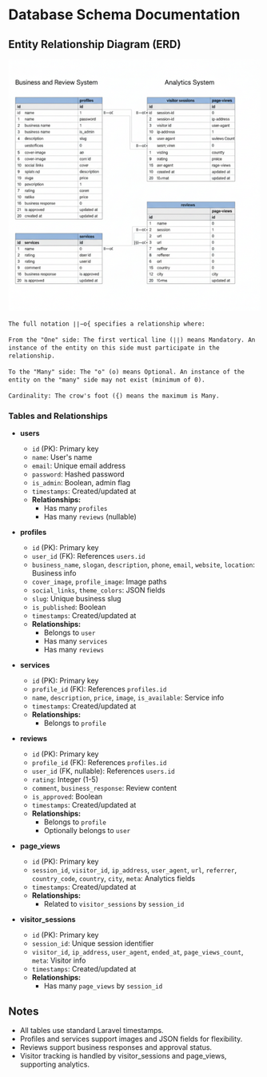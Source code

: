 # Database Schema Documentation

## Entity Relationship Diagram (ERD)

![img.png](image.png)

    The full notation ∣∣−o{ specifies a relationship where:

    From the "One" side: The first vertical line (∣∣) means Mandatory. An instance of the entity on this side must participate in the relationship.

    To the "Many" side: The "o" (o) means Optional. An instance of the entity on the "many" side may not exist (minimum of 0).

    Cardinality: The crow's foot ({) means the maximum is Many.

### Tables and Relationships

- **users**
  - `id` (PK): Primary key
  - `name`: User's name
  - `email`: Unique email address
  - `password`: Hashed password
  - `is_admin`: Boolean, admin flag
  - `timestamps`: Created/updated at
  - **Relationships:**
    - Has many `profiles`
    - Has many `reviews` (nullable)

- **profiles**
  - `id` (PK): Primary key
  - `user_id` (FK): References `users.id`
  - `business_name`, `slogan`, `description`, `phone`, `email`, `website`, `location`: Business info
  - `cover_image`, `profile_image`: Image paths
  - `social_links`, `theme_colors`: JSON fields
  - `slug`: Unique business slug
  - `is_published`: Boolean
  - `timestamps`: Created/updated at
  - **Relationships:**
    - Belongs to `user`
    - Has many `services`
    - Has many `reviews`

- **services**
  - `id` (PK): Primary key
  - `profile_id` (FK): References `profiles.id`
  - `name`, `description`, `price`, `image`, `is_available`: Service info
  - `timestamps`: Created/updated at
  - **Relationships:**
    - Belongs to `profile`

- **reviews**
  - `id` (PK): Primary key
  - `profile_id` (FK): References `profiles.id`
  - `user_id` (FK, nullable): References `users.id`
  - `rating`: Integer (1-5)
  - `comment`, `business_response`: Review content
  - `is_approved`: Boolean
  - `timestamps`: Created/updated at
  - **Relationships:**
    - Belongs to `profile`
    - Optionally belongs to `user`

- **page_views**
  - `id` (PK): Primary key
  - `session_id`, `visitor_id`, `ip_address`, `user_agent`, `url`, `referrer`, `country_code`, `country`, `city`, `meta`: Analytics fields
  - `timestamps`: Created/updated at
  - **Relationships:**
    - Related to `visitor_sessions` by `session_id`

- **visitor_sessions**
  - `id` (PK): Primary key
  - `session_id`: Unique session identifier
  - `visitor_id`, `ip_address`, `user_agent`, `ended_at`, `page_views_count`, `meta`: Visitor info
  - `timestamps`: Created/updated at
  - **Relationships:**
    - Has many `page_views` by `session_id`

## Notes
- All tables use standard Laravel timestamps.
- Profiles and services support images and JSON fields for flexibility.
- Reviews support business responses and approval status.
- Visitor tracking is handled by visitor_sessions and page_views, supporting analytics.



